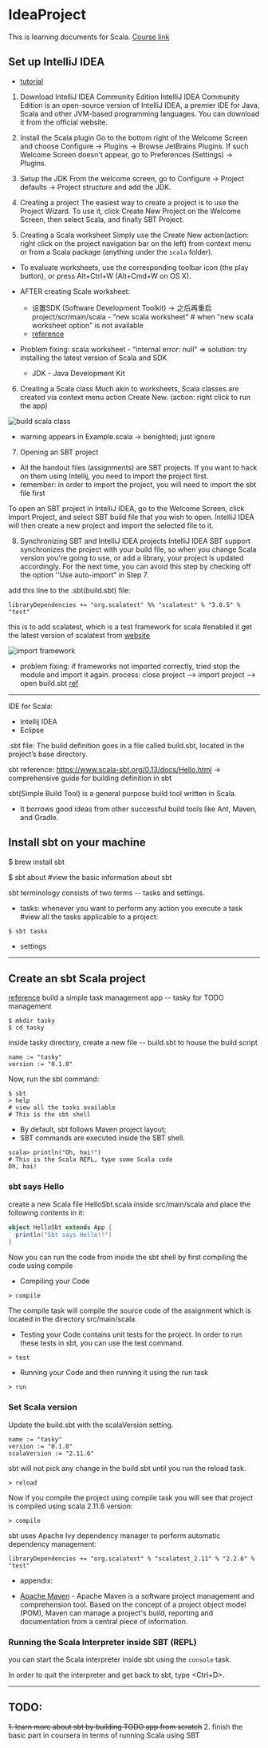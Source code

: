 # IdeaProject
This is learning documents for Scala.
[Course link](https://www.coursera.org/learn/progfun1/lecture/UzicG/tools-setup-for-mac-os-x)


## Set up IntelliJ IDEA
* [tutorial](https://www.coursera.org/learn/progfun1/supplement/VuJFf/intellij-idea-tutorial)

1. Download IntelliJ IDEA Community Edition
IntelliJ IDEA Community Edition is an open-source version of IntelliJ IDEA, a premier IDE for Java, Scala and other JVM-based programming languages. You can download it from the official website.

2. Install the Scala plugin
Go to the bottom right of the Welcome Screen and choose Configure → Plugins → Browse JetBrains Plugins. If such Welcome Screen doesn't appear, go to Preferences (Settings) → Plugins.

3. Setup the JDK
From the welcome screen, go to Configure → Project defaults → Project structure and add the JDK. 

4. Creating a project
The easiest way to create a project is to use the Project Wizard. To use it, click Create New Project on the Welcome Screen, then select Scala, and finally SBT Project.

5. Creating a Scala worksheet
Simply use the Create New action(action: right click on the project navigation bar on the left) from context menu or from a Scala package (anything under the `scala` folder).

* To evaluate worksheets, use the corresponding toolbar icon (the play button), or press Alt+Ctrl+W (Alt+Cmd+W on OS X).
* AFTER creating Scale worksheet:
  * 设置SDK (Software Development Toolkit) -> 之后再重启project/scr/main/scala - ”new scala worksheet"   # when "new scala worksheet option" is not available
  * [reference](https://stackoverflow.com/questions/36867112/how-to-get-the-option-to-create-a-new-scala-worksheet-in-intellij)
 
* Problem fixing:
scala worksheet - "internal error: null"
=> solution: try installing the latest version of Scala and SDK
  * JDK - Java Development Kit
  
6. Creating a Scala class
Much akin to worksheets, Scala classes are created via context menu action Create New.
(action: right click to run the app)

![build scala class](https://github.com/yuanlii/IdeaProject/blob/master/img/create_new_scala_class(object).png)

* warning appears in Example.scala -> benighted; just ignore

7. Opening an SBT project
* All the handout files (assignments) are SBT projects. If you want to hack on them using Intellij, you need to import the project first.
* remember: in order to import the project, you will need to import the sbt file first

To open an SBT project in IntelliJ IDEA, go to the Welcome Screen, click Import Project, and select SBT build file that you wish to open. IntelliJ IDEA will then create a new project and import the selected file to it.

8. Synchronizing SBT and IntelliJ IDEA projects
IntelliJ IDEA SBT support synchronizes the project with your build file, so when you change Scala version you're going to use, or add a library, your project is updated accordingly. For the next time, you can avoid this step by checking off the option ''Use auto-import" in Step 7.

add this line to the .sbt(build.sbt) file:
```
libraryDependencies += "org.scalatest" %% "scalatest" % "3.0.5" % "test"
```
this is to add scalatest, which is a test framework for scala #enabled it
get the latest version of scalatest from [website](http://www.scalatest.org/install)

![import framework](https://github.com/yuanlii/IdeaProject/blob/master/img/import_framework.png)

* problem fixing:
if frameworks not imported correctly, tried stop the module and import it again.
process: close project --> import project --> open build.sbt
[ref](https://stackoverflow.com/questions/24937328/intellij-idea-cannot-import-sbt-project)


----
IDE for Scala:
* Intellij IDEA
* Eclipse

.sbt file:
The build definition goes in a file called build.sbt, located in the project’s base directory. 

sbt reference:
https://www.scala-sbt.org/0.13/docs/Hello.html
-> comprehensive guide for building definition in sbt

sbt(Simple Build Tool) is a general purpose build tool written in Scala. 
- It borrows good ideas from other successful build tools like Ant, Maven, and Gradle.

## Install sbt on your machine
$ brew install sbt

$ sbt about #view the basic information about sbt

sbt terminology consists of two terms -- tasks and settings. 
- tasks: whenever you want to perform any action you execute a task
#view all the tasks applicable to a project:
```
$ sbt tasks  
```
- settings

---
## Create an sbt Scala project

[reference](https://github.com/shekhargulati/52-technologies-in-2016/blob/master/02-sbt/README.md)
build a simple task management app -- tasky for TODO management
```
$ mkdir tasky
$ cd tasky
```
inside tasky directory, create a new file -- build.sbt to house the build script
```
name := "tasky"
version := "0.1.0"
```
Now, run the sbt command:
```
$ sbt
> help  
# view all the tasks available
# This is the sbt shell
```
* By default, sbt follows Maven project layout;
* SBT commands are executed inside the SBT shell. 
```
scala> println("Oh, hai!")                                          
# This is the Scala REPL, type some Scala code
Oh, hai!
```

### sbt says Hello
create a new Scala file HelloSbt.scala inside src/main/scala and place the following contents in it:
```Scala
object HelloSbt extends App {
  println("Sbt says Hello!!")
}

```

Now you can run the code from inside the sbt shell by first compiling the code using compile

* Compiling your Code
```
> compile
```
The compile task will compile the source code of the assignment which is located in the directory src/main/scala.

* Testing your Code
contains unit tests for the project. In order to run these tests in sbt, you can use the test command.
```
> test
```
* Running your Code
and then running it using the run task
```
> run
```

### Set Scala version
Update the build.sbt with the scalaVersion setting.
```
name := "tasky"
version := "0.1.0"
scalaVersion := "2.11.6"
```
sbt will not pick any change in the build.sbt until you run the reload task.
```
> reload
```

Now if you compile the project using compile task you will see that project is compiled using scala 2.11.6 version:
```
> compile
```

sbt uses Apache Ivy dependency manager to perform automatic dependency management:
```
libraryDependencies += "org.scalatest" % "scalatest_2.11" % "2.2.6" % "test"
```

* appendix:
- [Apache Maven](https://maven.apache.org/) - Apache Maven is a software project management and comprehension tool. Based on the concept of a project object model (POM), Maven can manage a project's build, reporting and documentation from a central piece of information.

### Running the Scala Interpreter inside SBT (REPL)

you can start the Scala interpreter inside sbt using the `console` task. 

In order to quit the interpreter and get back to sbt, type <Ctrl+D>.

--- 
## TODO:
~~1. learn more about sbt by building TODO app from scratch~~
2. finish the basic part in coursera in terms of running Scala using SBT


